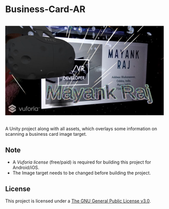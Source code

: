 # Business-Card-AR

<p align="center">
  <br>
  <img src="business-card-ar.jpg" alt="Business Card AR">
  <br>
  <br>
</p>
    A Unity project along with all assets, which overlays some information on scanning a business card image target.

## Note
- A *Vuforia license* (free/paid) is required for building this project for Android/iOS.
- The Image target needs to be changed before building the project.

## License
This project is licensed under a [The GNU General Public License v3.0](https://www.gnu.org/licenses/gpl-3.0.en.html).
